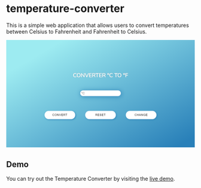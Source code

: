 # temperature-converter

This is a simple web application that allows users to convert temperatures between Celsius to Fahrenheit and Fahrenheit to Celsius.  

![Image](https://github.com/mahdi-mey/temperature-converter/blob/main/Temp%20Convertor.png)

## Demo
You can try out the Temperature Converter by visiting the [live demo]([https://example.com](https://mahdi-mey.github.io/temperature-converter/)https://mahdi-mey.github.io/temperature-converter/).
